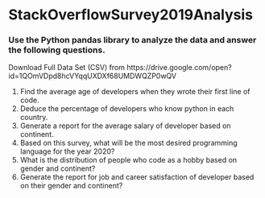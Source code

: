 # StackOverflowSurvey2019Analysis

<h3>Use the Python pandas library to analyze the data and answer the following questions.</h3>
Download Full Data Set (CSV) from https://drive.google.com/open?id=1QOmVDpd8hcVYqqUXDXf68UMDWQZP0wQV

<ol>
    <li>Find the average age of developers when they wrote their first line of code.</li>
    <li>Deduce the percentage of developers who know python in each country.</li>
    <li>Generate a report for the average salary of developer based on continent.</li>
    <li>Based on this survey, what will be the most desired programming language for the year 2020?</li>
    <li>What is the distribution of people who code as a hobby based on gender and continent?</li>
    <li>Generate the report for job and career satisfaction of developer based on their gender and continent?</li>
</ol>
